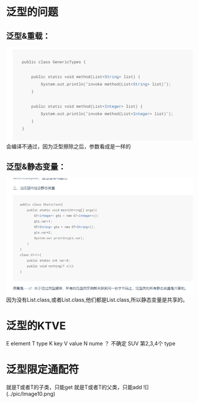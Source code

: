 # 泛型的问题
## 泛型&重载：
![](../pic/Image8.png)
会编译不通过，因为泛型擦除之后，参数看成是一样的
## 泛型&静态变量：
![](../pic/Image9.png)
因为没有List<Interget>.class,或者List<String>.class,他们都是List.class,所以静态变量是共享的。

# 泛型的KTVE
E element
T type
K key
V value
N nume
？ 不确定
SUV  第2,3,4个 type

# 泛型限定通配符
<? extends T> 就是T或者T的子类，只能get
<? super T> 就是T或者T的父类，只能add
![](../pic/Image10.png)






